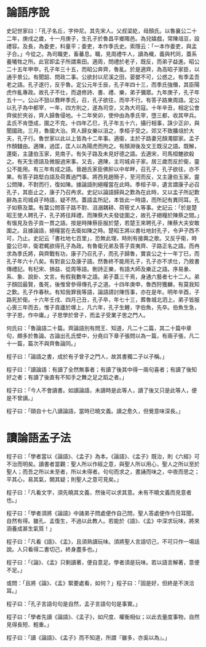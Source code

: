 # 論語序說


史記世家曰：「孔子名丘，字仲尼。其先宋人。父叔梁紇，母顏氏。以魯襄公二十二年，庚戌之歲，十一月庚子，生孔子於魯昌平鄉陬邑。為兒嬉戲，常陳俎豆，設禮容。及長，為委吏，料量平；委吏，本作季氏史。索隱云：「一本作委吏，與孟子合。」今從之。為司職吏，畜蕃息。職，見周禮牛人，讀為樴，義與杙同，蓋系養犧牲之所。此官即孟子所謂乘田。適周，問禮於老子，既反，而弟子益進。昭公二十五年甲申，孔子年三十五，而昭公奔齊，魯亂。於是適齊，為高昭子家臣，以通乎景公。有聞韶、問政二事。公欲封以尼溪之田，晏嬰不可，公惑之。有季孟吾老之語。孔子遂行，反乎魯。定公元年壬辰，孔子年四十三，而季氏強僭，其臣陽虎作亂專政。故孔子不仕，而退修詩、書、禮、樂，弟子彌眾。九年庚子，孔子年五十一。公山不狃以費畔季氏，召，孔子欲往，而卒不行。有答子路東周語。定公以孔子為中都宰，一年，四方則之，遂為司空，又為大司寇。十年辛丑，相定公會齊侯於夾谷，齊人歸魯侵地。十二年癸卯，使仲由為季氏宰，墮三都，收其甲兵。孟氏不肯墮成，圍之不克。十四年乙巳，孔子年五十六，攝行相事，誅少正卯，與聞國政。三月，魯國大治。齊人歸女樂以沮之，季桓子受之。郊又不致膰俎於大夫，孔子行。魯世家以此以上皆為十二年事。適衛，主於子路妻兄顏濁鄒家。孟子作顏讎由。適陳，過匡，匡人以為陽虎而拘之。有顏淵後及文王既沒之語。既解，還衛，主蘧伯玉家，見南子。有矢子路及未見好德之語。去適宋，司馬桓魋欲殺之。有天生德語及微服過宋事。又去，適陳，主司城貞子家。居三歲而反於衛，靈公不能用。有三年有成之語。晉趙氏家臣佛肸以中牟畔，召孔子，孔子欲往，亦不果。有答子路堅白語及荷蕢過門事。將西見趙簡子，至河而反，又主蘧伯玉家。靈公問陳，不對而行，復如陳。據論語則絕糧當在此時。季桓子卒，遺言謂康子必召孔子，其臣止之，康子乃召冉求。史記以論語歸與之歎為在此時，又以孟子所記歎辭為主司城貞子時語，疑不然。蓋語孟所記，本皆此一時語，而所記有異同耳。孔子如蔡及葉。有葉公問答子路不對、沮溺耦耕、荷筱丈人等事。史記云：「於是楚昭王使人聘孔子，孔子將往拜禮，而陳蔡大夫發徒圍之，故孔子絕糧於陳蔡之間。」有慍見及告子貢一貫之語。按是時陳蔡臣服於楚，若楚王來聘孔子，陳蔡大夫安敢圍之。且據論語，絕糧當在去衛如陳之時。楚昭王將以書社地封孔子，令尹子西不可，乃止。史記云「書社地七百里」，恐無此理，時則有接輿之歌。又反乎衛，時靈公已卒，衛君輒欲得孔子為政。有魯衛兄弟及答子貢夷齊、子路正名之語。而冉求為季氏將，與齊戰有功，康子乃召孔子，而孔子歸魯，實哀公之十一年丁巳，而孔子年六十八矣。有對哀公及康子語。然魯終不能用孔子，孔子亦不求仕，乃敘書傳禮記。有杞宋、損益、從周等語。刪詩正樂，有語大師及樂正之語。序易彖、系、象、說卦、文言。有假我數年之語。弟子蓋三千焉，身通六藝者七十二人。弟子顏回最賢，蚤死，後惟曾參得傳孔子之道。十四年庚申，魯西狩獲麟，有莫我知之歎。孔子作春秋。有知我罪我等語，論語請討陳恆事，亦在是年。明年辛酉，子路死於衛。十六年壬戌、四月己丑，孔子卒，年七十三，葬魯城北泗上。弟子皆服心喪三年而去，惟子貢廬於塚上，凡六年，孔子生鯉，字伯魚，先卒。伯魚生急，字子思，作中庸。」子思學於曾子，而孟子受業子思之門人。

何氏曰：「魯論語二十篇。齊論語別有問王、知道，凡二十二篇，其二十篇中章句，頗多於魯論。古論出孔氏壁中，分堯曰下章子張問以為一篇，有兩子張，凡二十一篇，篇次不與齊魯論同。」

程子曰：「論語之書，成於有子曾子之門人，故其書獨二子以子稱。」

程子曰：「讀論語：有讀了全然無事者；有讀了後其中得一兩句喜者；有讀了後知好之者；有讀了後直有不知手之舞之足之蹈之者。」

程子曰：「今人不會讀書。如讀論語，未讀時是此等人，讀了後又只是此等人，便是不曾讀。」

程子曰：「頤自十七八讀論語，當時已曉文義。讀之愈久，但覺意味深長。」


# 讀論語孟子法

程子曰：「學者當以《論語》、《孟子》為本。《論語》、《孟子》既治，則《六經》可不治而明矣。讀書者當觀：聖人所以作經之意，與聖人所以用心，聖人之所以至於聖人；而吾之所以未至者，所以未得者。句句而求之，晝誦而味之，中夜而思之；平其心，易其氣，闕其疑；則聖人之意可見矣。」

程子曰：「凡看文字，須先曉其文義，然後可以求其意。未有不曉文義而見意者也。」

程子曰：「學者須將《論語》中諸弟子問處便作自己問，聖人答處便作今日耳聞，自然有得。雖孔、孟復生，不過以此教人。若能於《語》、《孟》中深求玩味，將來涵養成甚生氣質！」

程子曰：「凡看《語》、《孟》，且須熟讀玩味。須將聖人言語切己，不可只作一場話說。人只看得二書切己，終身盡多也。」

程子曰：「《論》、《孟》只剩讀著，便自意足。學者須是玩味。若以語言解著，意便不足。」

或問：「且將《論》、《孟》緊要處看，如何？」程子曰：「固是好，但終是不浹洽耳。」

程子曰：「孔子言語句句是自然，孟子言語句句是事實。」

程子曰：「學者先讀《論語》、《孟子》，如尺度、權衡相似；以此去量度事物，自然見得長短、輕重。」

程子曰：「讀《論語》、《孟子》而不知道，所謂『雖多，亦奚以為』。」













